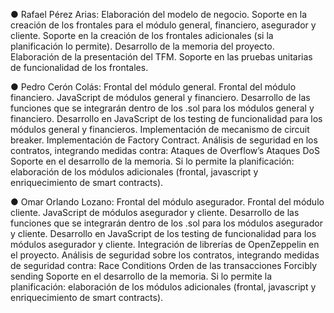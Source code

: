 ●	Rafael Pérez Arias:
	Elaboración del modelo de negocio.
	Soporte en la creación de los frontales para el módulo general, financiero, asegurador y cliente.
	Soporte en la creación de los frontales adicionales (si la planificación lo permite).
	Desarrollo de la memoria del proyecto.
  Elaboración de la presentación del TFM.
  Soporte en las pruebas unitarias de funcionalidad de los frontales.

●	Pedro Cerón Colás:
  Frontal del módulo general.
  Frontal del módulo financiero.
  JavaScript de módulos general y financiero.
  Desarrollo de las funciones que se integrarán dentro de los .sol para los módulos general y financiero.
  Desarrollo en JavaScript de los testing de funcionalidad para los módulos general y financieros.
  Implementación de mecanismo de circuit breaker.
  Implementación de Factory Contract.
  Análisis de seguridad en los contratos, integrando medidas contra:
    Ataques de Overflow’s
    Ataques DoS
    Soporte en el desarrollo de la memoria.
    Si lo permite la planificación: elaboración de los módulos adicionales (frontal, javascript y enriquecimiento de smart contracts).

●	Omar Orlando Lozano: 
  Frontal del módulo asegurador.
  Frontal del módulo cliente.
  JavaScript de módulos asegurador y cliente.
  Desarrollo de las funciones que se integrarán dentro de los .sol para los módulos asegurador y cliente.
  Desarrollo en JavaScript de los testing de funcionalidad para los módulos asegurador y cliente.
  Integración de librerías de OpenZeppelin en el proyecto.
  Análisis de seguridad  sobre los contratos, integrando medidas de seguridad contra:
    Race Conditions
    Orden de las transacciones
    Forcibly sending 
  Soporte en el desarrollo de la memoria.
  Si lo permite la planificación: elaboración de los módulos adicionales (frontal, javascript y enriquecimiento de smart contracts).
